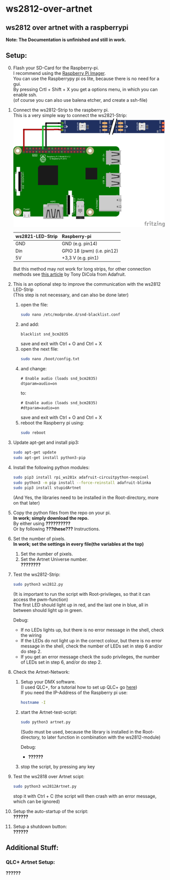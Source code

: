 # ws2812-over-artnet
## ws2812 over artnet with a raspberrypi

**Note: The Documentation is unfinished and still in work.**

## Setup:
0. Flash your SD-Card for the Raspberry-pi.  
	I recommend using the [Raspberry Pi Imager](https://www.raspberrypi.com/software/).  
	You can use the Raspberrypy pi os lite, because there is no need for a gui.  
	By pressing Crtl + Shift + X you get a options menu, in which you can enable ssh.  
	(of course you can also use balena etcher, and create a ssh-file)
1. Connect the ws2812-Strip to the raspberry pi.  
	This is a very simple way to connect the ws2821-Strip:    
	![image](wiring_diagramm_bb.png)

	| ws2821-LED-Strip | Raspberry-pi               |
	|------------------|----------------------------|
	| GND              | GND (e.g. pin14)           |
	| Din              | GPIO 18 (pwm) (i.e. pin12) |
	| 5V               | +3,3 V (e.g. pin1)         |

	But this method may not work for long strips, for other connection methods see [this article](https://learn.adafruit.com/neopixels-on-raspberry-pi/raspberry-pi-wiring) by Tony DiCola from Adafruit.  
2. This is an optional step to improve the communication with the ws2812 LED-Strip  
	(This step is not necessary, and can also be done later)  
	1. open the file:  
		```bash
		sudo nano /etc/modprobe.d/snd-blacklist.conf
		```
	2. and add:  
		```
		blacklist snd_bcm2835
		```
		save and exit with Ctrl + O and Ctrl + X  
	3. open the next file:  
		```bash
		sudo nano /boot/config.txt
		```
	4. and change:  
		```
		# Enable audio (loads snd_bcm2835)
		dtparam=audio=on
		```
		to:  
		```
		# Enable audio (loads snd_bcm2835)
		#dtparam=audio=on
		```
		save and exit with Ctrl + O and Ctrl + X  
	5. reboot the Raspberry pi using:  
		```bash
		sudo reboot
		```
3. Update apt-get and install pip3:  
	```bash
	sudo apt-get update
	sudo apt-get install python3-pip
	```
4. Install the following python modules:  
	```bash
	sudo pip3 install rpi_ws281x adafruit-circuitpython-neopixel
	sudo python3 -m pip install --force-reinstall adafruit-blinka
	sudo pip3 install stupidArtnet
	```
	(And Yes, the libraries need to be installed in the Root-directory, more on that later)  

5. Copy the python files from the repo on your pi.  
	**In work; simply download the repo.**  
	By either using **??????????**  
	Or by following **???these???** Instructions.

6. Set the number of pixels.  
	**In work; set the settings in every file(the variables at the top)**  
	1. Set the number of pixels.  
	2. Set the Artnet Universe number.  
	**????????**  

7. Test the ws2812-Strip:
	```bash
	sudo python3 ws2812.py
	```
	(It is important to run the script with Root-privileges, so that it can access the pwm-function)  
	The first LED should light up in red, and the last one in blue, all in between should light up in green.  

	Debug:  
	- If no LEDs lights up, but there is no error message in the shell, check the wiring  
	- If the LEDs do not light up in the correct colour, but there is no error message in the shell, check the number of LEDs set in step 6 and/or do step 2.  
	- If you get an error message check the sudo privileges, the number of LEDs set in step 6, and/or do step 2.  

8. Check the Artnet-Network:
	1. Setup your DMX software.  
		(I used QLC+, for a tutorial how to set up QLC+ go [here](#qlc-artnet-setup))  
		If you need the IP-Address of the Raspberry pi use:
		```bash
		hostname -I
		```
	2. start the Artnet-test-script:
		```bash
		sudo python3 artnet.py
		```
		(Sudo must be used, because the library is installed in the Root-directory, to later function in combination with the ws2812-module)  

		Debug:  
		- **??????**  
	3. stop the script, by pressing any key  

9. Test the ws2818 over Artnet scipt:  
	```bash
	sudo python3 ws2812Artnet.py

	```
	stop it with Ctrl + C (the script will then crash with an error message, which can be ignored)  

10. Setup the auto-startup of the script:  
	**??????**  

11. Setup a shutdown button:  
	**??????**  


## Additional Stuff:
### QLC+ Artnet Setup:
**??????**
